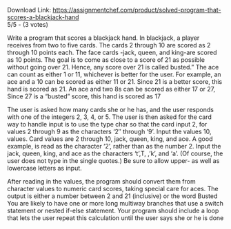 Download Link: https://assignmentchef.com/product/solved-program-that-scores-a-blackjack-hand
<br>
5/5 - (3 votes)

Write a program that scores a blackjack hand. In blackjack, a player receives from two to five cards. The cards 2 through 10 are scored as 2 through 10 points each. The face cards -jack, queen, and king-are scored as 10 points. The goal is to come as close to a score of 21 as possible without going over 21. Hence, any score over 21 is called busted.” The ace can count as either 1 or 11, whichever is better for the user. For example, an ace and a 10 can be scored as either 11 or 21. Since 21 is a better score, this hand is scored as 21. An ace and two 8s can be scored as either 17 or 27, Since 27 is a “busted” score, this hand is scored as 17

The user is asked how many cards she or he has, and the user responds with one of the integers 2, 3, 4, or 5. The user is then asked for the card way to handle input is to use the type char so that the card input 2, for values 2 through 9 as the characters ‘2″ through ‘9’. Input the values 10, values. Card values are 2 through 10, jack, queen, king, and ace. A good example, is read as the character ‘2’, rather than as the number 2. Input the jack, queen, king, and ace as the characters ‘t’,T, ,’k’, and ‘a’. (Of course, the user does not type in the single quotes.) Be sure to allow upper- as well as lowercase letters as input.

After reading in the values, the program should convert them from character values to numeric card scores, taking special care for aces. The output is either a number between 2 and 21 (inclusive) or the word Busted You are likely to have one or more long multiway branches that use a switch statement or nested if-else statement. Your program should include a loop that lets the user repeat this calculation until the user says she or he is done